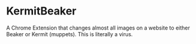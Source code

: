 # KermitBeaker
A Chrome Extension that changes almost all images on a website to either Beaker or Kermit (muppets). This is literally a virus.
